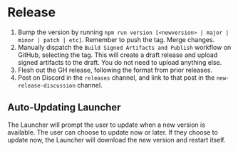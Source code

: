 # Release

1. Bump the version by running `npm run version [<newversion> | major | minor | patch | etc]`. Remember to push the tag. Merge changes.
2. Manually dispatch the `Build Signed Artifacts and Publish` workflow on GitHub, selecting the tag. This will create a draft release and upload signed artifacts to the draft. You do not need to upload anything else.
3. Flesh out the GH release, following the format from prior releases.
4. Post on Discord in the `releases` channel, and link to that post in the `new-release-discussion` channel.

## Auto-Updating Launcher

The Launcher will prompt the user to update when a new version is available. The user can choose to update now or later. If they choose to update now, the Launcher will download the new version and restart itself.
